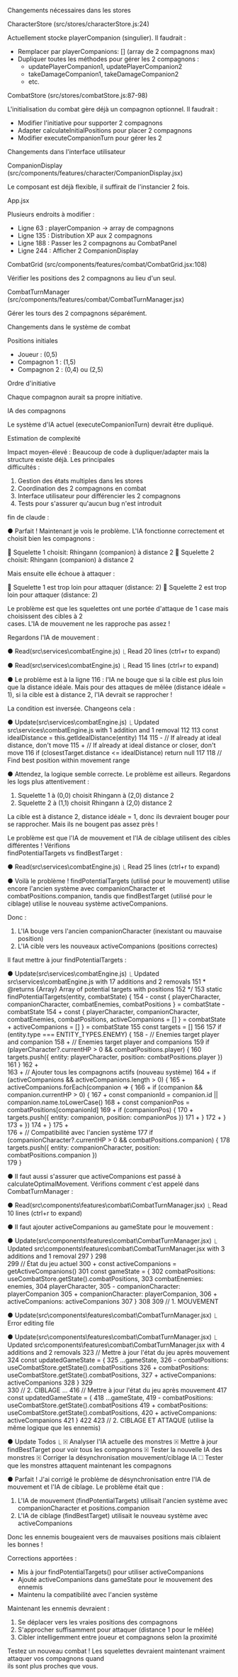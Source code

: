 Changements nécessaires dans les stores

  CharacterStore (src/stores/characterStore.js:24)

  Actuellement stocke playerCompanion (singulier). Il faudrait :
  - Remplacer par playerCompanions: [] (array de 2 compagnons max)
  - Dupliquer toutes les méthodes pour gérer les 2 compagnons :
    - updatePlayerCompanion1, updatePlayerCompanion2
    - takeDamageCompanion1, takeDamageCompanion2
    - etc.

  CombatStore (src/stores/combatStore.js:87-98)

  L'initialisation du combat gère déjà un compagnon optionnel. Il faudrait :
  - Modifier l'initiative pour supporter 2 compagnons
  - Adapter calculateInitialPositions pour placer 2 compagnons
  - Modifier executeCompanionTurn pour gérer les 2

  Changements dans l'interface utilisateur

  CompanionDisplay (src/components/features/character/CompanionDisplay.jsx)

  Le composant est déjà flexible, il suffirait de l'instancier 2 fois.

  App.jsx

  Plusieurs endroits à modifier :
  - Ligne 63 : playerCompanion → array de compagnons
  - Ligne 135 : Distribution XP aux 2 compagnons
  - Ligne 188 : Passer les 2 compagnons au CombatPanel
  - Ligne 244 : Afficher 2 CompanionDisplay

  CombatGrid (src/components/features/combat/CombatGrid.jsx:108)

  Vérifier les positions des 2 compagnons au lieu d'un seul.

  CombatTurnManager (src/components/features/combat/CombatTurnManager.jsx)

  Gérer les tours des 2 compagnons séparément.

  Changements dans le système de combat

  Positions initiales

  - Joueur : (0,5)
  - Compagnon 1 : (1,5)
  - Compagnon 2 : (0,4) ou (2,5)

  Ordre d'initiative

  Chaque compagnon aurait sa propre initiative.

  IA des compagnons

  Le système d'IA actuel (executeCompanionTurn) devrait être dupliqué.

  Estimation de complexité

  Impact moyen-élevé : Beaucoup de code à dupliquer/adapter mais la structure existe déjà. Les principales     
   difficultés :
  1. Gestion des états multiples dans les stores
  2. Coordination des 2 compagnons en combat
  3. Interface utilisateur pour différencier les 2 compagnons
  4. Tests pour s'assurer qu'aucun bug n'est introduit



  fin de claude :


  ● Parfait ! Maintenant je vois le problème. L'IA fonctionne correctement et choisit bien les compagnons :

  🏹 Squelette 1 choisit: Rhingann (companion) à distance 2
  🏹 Squelette 2 choisit: Rhingann (companion) à distance 2

  Mais ensuite elle échoue à attaquer :

  🤷 Squelette 1 est trop loin pour attaquer (distance: 2)
  🤷 Squelette 2 est trop loin pour attaquer (distance: 2)

  Le problème est que les squelettes ont une portée d'attaque de 1 case mais choisissent des cibles à 2        
  cases. L'IA de mouvement ne les rapproche pas assez !

  Regardons l'IA de mouvement :

● Read(src\services\combatEngine.js)
  ⎿  Read 20 lines (ctrl+r to expand)

● Read(src\services\combatEngine.js)
  ⎿  Read 15 lines (ctrl+r to expand)

● Le problème est à la ligne 116 : l'IA ne bouge que si la cible est plus loin que la distance idéale.
  Mais pour des attaques de mêlée (distance idéale = 1), si la cible est à distance 2, l'IA devrait se
  rapprocher !

  La condition est inversée. Changeons cela :

● Update(src\services\combatEngine.js)
  ⎿  Updated src\services\combatEngine.js with 1 addition and 1 removal
       112
       113        const idealDistance = this.getIdealDistance(entity)
       114
       115 -      // If already at ideal distance, don't move
       115 +      // If already at ideal distance or closer, don't move
       116        if (closestTarget.distance <= idealDistance) return null
       117
       118        // Find best position within movement range

● Attendez, la logique semble correcte. Le problème est ailleurs. Regardons les logs plus attentivement :

  1. Squelette 1 à (0,0) choisit Rhingann à (2,0) distance 2
  2. Squelette 2 à (1,1) choisit Rhingann à (2,0) distance 2

  La cible est à distance 2, distance idéale = 1, donc ils devraient bouger pour se rapprocher. Mais ils
  ne bougent pas assez près !

  Le problème est que l'IA de mouvement et l'IA de ciblage utilisent des cibles différentes ! Vérifions        
  findPotentialTargets vs findBestTarget :

● Read(src\services\combatEngine.js)
  ⎿  Read 25 lines (ctrl+r to expand)

● Voilà le problème ! findPotentialTargets (utilisé pour le mouvement) utilise encore l'ancien système
  avec companionCharacter et combatPositions.companion, tandis que findBestTarget (utilisé pour le
  ciblage) utilise le nouveau système activeCompanions.

  Donc :
  1. L'IA bouge vers l'ancien companionCharacter (inexistant ou mauvaise position)
  2. L'IA cible vers les nouveaux activeCompanions (positions correctes)

  Il faut mettre à jour findPotentialTargets :

● Update(src\services\combatEngine.js)
  ⎿  Updated src\services\combatEngine.js with 17 additions and 2 removals
       151       * @returns {Array} Array of potential targets with positions
       152       */
       153      static findPotentialTargets(entity, combatState) {
       154 -      const { playerCharacter, companionCharacter, combatEnemies, combatPositions } = 
     combatState
           - combatState
       154 +      const { playerCharacter, companionCharacter, combatEnemies, combatPositions, 
     activeCompanions = [] } = combatState
           + activeCompanions = [] } = combatState
       155        const targets = []
       156
       157        if (entity.type === ENTITY_TYPES.ENEMY) {
       158 -        // Enemies target player and companion
       158 +        // Enemies target player and companions
       159          if (playerCharacter?.currentHP > 0 && combatPositions.player) {
       160            targets.push({ entity: playerCharacter, position: combatPositions.player })
       161          }
       162 +        
       163 +        // Ajouter tous les compagnons actifs (nouveau système)
       164 +        if (activeCompanions && activeCompanions.length > 0) {
       165 +          activeCompanions.forEach(companion => {
       166 +            if (companion && companion.currentHP > 0) {
       167 +              const companionId = companion.id || companion.name.toLowerCase()
       168 +              const companionPos = combatPositions[companionId]
       169 +              if (companionPos) {
       170 +                targets.push({ entity: companion, position: companionPos })
       171 +              }
       172 +            }
       173 +          })
       174 +        }
       175 +        
       176 +        // Compatibilité avec l'ancien système
       177          if (companionCharacter?.currentHP > 0 && combatPositions.companion) {
       178            targets.push({ entity: companionCharacter, position: combatPositions.companion })        
       179          }

● Il faut aussi s'assurer que activeCompanions est passé à calculateOptimalMovement. Vérifions comment
  c'est appelé dans CombatTurnManager :

● Read(src\components\features\combat\CombatTurnManager.jsx)
  ⎿  Read 10 lines (ctrl+r to expand)

● Il faut ajouter activeCompanions au gameState pour le mouvement :

● Update(src\components\features\combat\CombatTurnManager.jsx)
  ⎿  Updated src\components\features\combat\CombatTurnManager.jsx with 3 additions and 1 removal
       297        }
       298    
       299        // État du jeu actuel
       300 +      const activeCompanions = getActiveCompanions()
       301        const gameState = {
       302          combatPositions: useCombatStore.getState().combatPositions,
       303          combatEnemies: enemies,
       304          playerCharacter,
       305 -        companionCharacter: playerCompanion
       305 +        companionCharacter: playerCompanion,
       306 +        activeCompanions: activeCompanions
       307        }
       308
       309        // 1. MOUVEMENT

● Update(src\components\features\combat\CombatTurnManager.jsx)
  ⎿  Error editing file

● Update(src\components\features\combat\CombatTurnManager.jsx)
  ⎿  Updated src\components\features\combat\CombatTurnManager.jsx with 4 additions and 2 removals
       323        // Mettre à jour l'état du jeu après mouvement
       324        const updatedGameState = {
       325          ...gameState,
       326 -        combatPositions: useCombatStore.getState().combatPositions
       326 +        combatPositions: useCombatStore.getState().combatPositions,
       327 +        activeCompanions: activeCompanions
       328        }
       329    
       330        // 2. CIBLAGE
     ...
       416        // Mettre à jour l'état du jeu après mouvement
       417        const updatedGameState = {
       418          ...gameState,
       419 -        combatPositions: useCombatStore.getState().combatPositions
       419 +        combatPositions: useCombatStore.getState().combatPositions,
       420 +        activeCompanions: activeCompanions
       421        }
       422
       423        // 2. CIBLAGE ET ATTAQUE (utilise la même logique que les ennemis)

● Update Todos
  ⎿  ☒ Analyser l'IA actuelle des monstres
     ☒ Mettre à jour findBestTarget pour voir tous les compagnons
     ☒ Tester la nouvelle IA des monstres
     ☒ Corriger la désynchronisation mouvement/ciblage IA
     ☐ Tester que les monstres attaquent maintenant les compagnons

● Parfait ! J'ai corrigé le problème de désynchronisation entre l'IA de mouvement et l'IA de ciblage. Le
  problème était que :

  1. L'IA de mouvement (findPotentialTargets) utilisait l'ancien système avec companionCharacter et
  positions.companion
  2. L'IA de ciblage (findBestTarget) utilisait le nouveau système avec activeCompanions

  Donc les ennemis bougeaient vers de mauvaises positions mais ciblaient les bonnes !

  Corrections apportées :
  - Mis à jour findPotentialTargets() pour utiliser activeCompanions
  - Ajouté activeCompanions dans gameState pour le mouvement des ennemis
  - Maintenu la compatibilité avec l'ancien système

  Maintenant les ennemis devraient :
  1. Se déplacer vers les vraies positions des compagnons
  2. S'approcher suffisamment pour attaquer (distance 1 pour le mêlée)
  3. Cibler intelligemment entre joueur et compagnons selon la proximité

  Testez un nouveau combat ! Les squelettes devraient maintenant vraiment attaquer vos compagnons quand        
  ils sont plus proches que vous.